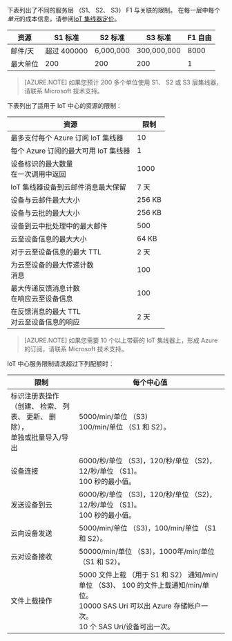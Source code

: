 下表列出了不同的服务层 （S1、 S2、 S3） F1 与关联的限制。 在每一层中每个*单元*的成本信息，请参阅[IoT 集线器定价](https://azure.microsoft.com/pricing/details/iot-hub/)。

| 资源 | S1 标准 | S2 标准 | S3 标准 | F1 自由 |
| -------- | ----------- | ----------- | ----------- | ------- |
| 邮件/天 | 超过 400000 | 6,000,000   | 300,000,000 | 8000   |
| 最大单位 | 200    | 200         | 200         | 1       |

> [AZURE.NOTE] 如果您预计 200 多个单位使用 S1、 S2 或 S3 层集线器，请联系 Microsoft 技术支持。

下表列出了适用于 IoT 中心的资源的限制︰

| 资源 | 限制 |
| -------- | ----- |
| 最多支付每个 Azure 订阅 IoT 集线器 | 10 |
| 每个 Azure 订阅的最大可用 IoT 集线器 | 1 |
| 设备标识的最大数量<br/>  在一次调用中返回 | 1000 |
| IoT 集线器设备到云邮件消息最大保留 | 7 天 |
| 设备与云邮件最大大小 | 256 KB |
| 设备与云批的最大大小 | 256 KB |
| 设备到云中批处理中的最大邮件 | 500 |
| 云至设备信息的最大大小 | 64 KB |
| 对于云至设备信息的最大 TTL | 2 天 |
| 为云至设备的最大传递计数 <br/> 消息 | 100 |
| 最大传递反馈消息计数 <br/> 在响应云至设备信息 | 100 |
| 在反馈消息的最大 TTL <br/> 对云至设备信息的响应 | 2 天 |

> [AZURE.NOTE] 如果您需要 10 个以上带薪的 IoT 集线器上，形成 Azure 的订阅，请联系 Microsoft 技术支持。

IoT 中心服务限制请求超过下列配额时︰

| 限制 | 每个中心值 |
| -------- | ------------- |
| 标识注册表操作 <br/> （创建、 检索、 列表、 更新、 删除）， <br/> 单独或批量导入/导出 | 5000/min/单位 （S3) <br/> 100/min/单位 （S1 和 S2）。 |
| 设备连接 | 6000/秒/单位 （S3)，120/秒/单位 （S2)，12/秒/单位 （S1)。 <br/>100 秒的最小值。 |
| 发送设备到云 | 6000/秒/单位 （S3)，120/秒/单位 （S2)，12/秒/单位 （S1)。 <br/>100 秒的最小值。 |
| 云向设备发送 | 5000/min/单位 （S3)，100/min/单位 （S1 和 S2）。 |
| 云对设备接收 | 50000/min/单位 （S3)，1000年/min/单位 （S1 和 S2）。 |
| 文件上载操作 | 5000 文件上载 （用于 S1 和 S2） 通知/min/单位 （S3)、 100 的文件上载通知/min/单位。 <br/> 10000 SAS Uri 可以出 Azure 存储帐户一次。<br/> 10 个 SAS Uri/设备可出一次。 |
